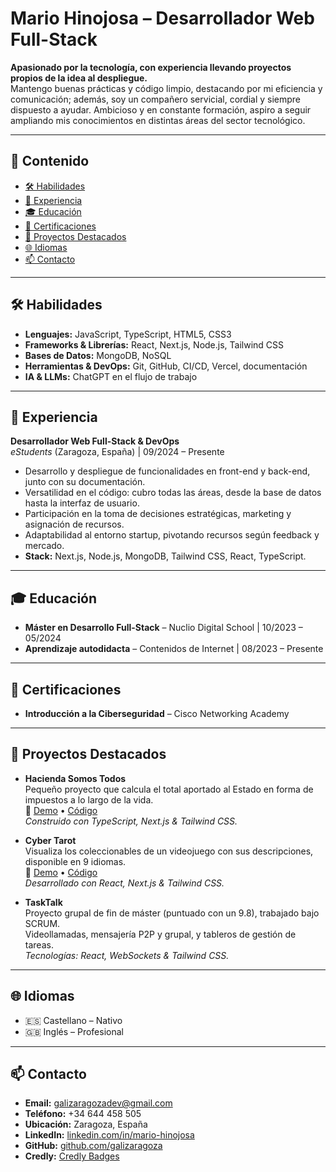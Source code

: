 # Mario Hinojosa – Desarrollador Web Full-Stack

**Apasionado por la tecnología, con experiencia llevando proyectos propios de la idea al despliegue.**  
Mantengo buenas prácticas y código limpio, destacando por mi eficiencia y comunicación; además, soy un compañero servicial, cordial y siempre dispuesto a ayudar. Ambicioso y en constante formación, aspiro a seguir ampliando mis conocimientos en distintas áreas del sector tecnológico.

---

## 📑 Contenido

- [🛠️ Habilidades](#%F0%9F%9B%B0%EF%B8%8F-habilidades)  
- [💼 Experiencia](#%F0%9F%92%BC-experiencia)  
- [🎓 Educación](#%F0%9F%8E%93-educación)  
- [📜 Certificaciones](#%F0%9F%93%9C-certificaciones)  
- [🚀 Proyectos Destacados](#%F0%9F%9A%80-proyectos-destacados)  
- [🌐 Idiomas](#%F0%9F%8C%90-idiomas)  
- [📫 Contacto](#%F0%9F%93%AB-contacto)  

---

## 🛠️ Habilidades

- **Lenguajes:** JavaScript, TypeScript, HTML5, CSS3  
- **Frameworks & Librerías:** React, Next.js, Node.js, Tailwind CSS  
- **Bases de Datos:** MongoDB, NoSQL  
- **Herramientas & DevOps:** Git, GitHub, CI/CD, Vercel, documentación  
- **IA & LLMs:** ChatGPT en el flujo de trabajo  

---

## 💼 Experiencia

**Desarrollador Web Full-Stack & DevOps**  
*eStudents* (Zaragoza, España) | 09/2024 – Presente  
- Desarrollo y despliegue de funcionalidades en front-end y back-end, junto con su documentación.  
- Versatilidad en el código: cubro todas las áreas, desde la base de datos hasta la interfaz de usuario.  
- Participación en la toma de decisiones estratégicas, marketing y asignación de recursos.  
- Adaptabilidad al entorno startup, pivotando recursos según feedback y mercado.  
- **Stack:** Next.js, Node.js, MongoDB, Tailwind CSS, React, TypeScript.  

---

## 🎓 Educación

- **Máster en Desarrollo Full-Stack** – Nuclio Digital School | 10/2023 – 05/2024  
- **Aprendizaje autodidacta** – Contenidos de Internet | 08/2023 – Presente  

---

## 📜 Certificaciones

- **Introducción a la Ciberseguridad** – Cisco Networking Academy  

---

## 🚀 Proyectos Destacados

- **Hacienda Somos Todos**  
  Pequeño proyecto que calcula el total aportado al Estado en forma de impuestos a lo largo de la vida.  
  🔗 [Demo](https://haciendasomosotodos.vercel.app/) • [Código](https://github.com/galizaragoza/haciendasomosotodos)  
  *Construido con TypeScript, Next.js & Tailwind CSS.*  

- **Cyber Tarot**  
  Visualiza los coleccionables de un videojuego con sus descripciones, disponible en 9 idiomas.  
  🔗 [Demo](https://cyber-tarot.vercel.app/) • [Código](https://github.com/galizaragoza/cyber_tarot)  
  *Desarrollado con React, Next.js & Tailwind CSS.*  

- **TaskTalk**  
  Proyecto grupal de fin de máster (puntuado con un 9.8), trabajado bajo SCRUM.  
  Videollamadas, mensajería P2P y grupal, y tableros de gestión de tareas.  
  *Tecnologías: React, WebSockets & Tailwind CSS.*  

---

## 🌐 Idiomas

- 🇪🇸 Castellano – Nativo  
- 🇬🇧 Inglés – Profesional  

---

## 📫 Contacto

- **Email:** [galizaragozadev@gmail.com](mailto:galizaragozadev@gmail.com)  
- **Teléfono:** +34 644 458 505  
- **Ubicación:** Zaragoza, España  
- **LinkedIn:** [linkedin.com/in/mario-hinojosa](https://www.linkedin.com/in/mario-hinojosa)  
- **GitHub:** [github.com/galizaragoza](https://github.com/galizaragoza)  
- **Credly:** [Credly Badges](https://www.credly.com/users/mario-hinojosa.9a72904a)  
